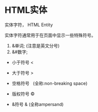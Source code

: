 # HTML实体

实体字符， HTML Entity

实体字符通常用于在页面中显示一些特殊符号。

1. &单词;    (注意是英文分号)
2. &#数字;

- 小于符号
&lt;

- 大于符号
&gt;

- 空格符号
&nbsp;  (全称:non-breaking space)

- 版权符号
&copy;

- &符号 
&amp; (全称ampersand)